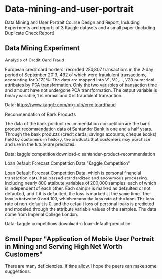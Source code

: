 # Data-mining-and-user-portrait
Data Mining and User Portrait Course Design and Report, Including Experiments and reports of 3 Kaggle datasets and a small paper (Including Duplicate Check Report)

## Data Mining Experiment
Analysis of Credit Card Fraud

European credit card holders' recorded 284,807 transactions in the 2-day period of September 2013, 492 of which were fraudulent transactions, accounting for 0.172%. The data are mapped into V1, V2,..., V28 numerical attributes by PCA transformation. Only the two variables of transaction time and amount have not undergone PCA transformation. The output variable is binary variable, 1 is normal and 0 is fraudulent transaction.

Data: https://www.kaggle.com/mlg-ulb/creditcardfraud

Recommendation of Bank Products

The data of the bank product recommendation competition are the bank product recommendation data of Santander Bank in one and a half years. Through the bank products (credit cards, savings accounts, cheque books) held by customers in history, the products that customers may purchase and use in the future are predicted.

Data: kaggle competition download-c santander-product-recommendation

Loan Default Forecast Competition Data "Kaggle Competition"

Loan Default Forecast Competition Data, which is personal financial transaction data, has passed standardized and anonymous processing. Including nearly 800 attribute variables of 200,000 samples, each of which is independent of each other. Each sample is marked as defaulted or not defaulted, and if it is defaulted, the loss is marked at the same time. The loss is between 0 and 100, which means the loss rate of the loan. The loss rate of non-default is 0, and the default loss of personal loans is predicted and modeled through the attribute variable values of the samples. The data come from Imperial College London.

Data: kaggle competitions download-c loan-default-prediction

## Small Paper "Application of Mobile User Portrait in Mining and Serving High Net Worth Customers"
There are many deficiencies. If time allow, I hope the peers can make some suggestions.
